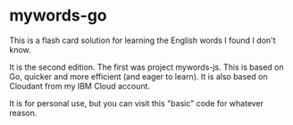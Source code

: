 # mywords-go
This is a flash card solution for learning the English words I found I don't know. 

It is the second edition. The first was project mywords-js. This is based on Go, quicker and more efficient (and eager to learn). It is also based on Cloudant from my IBM Cloud account.


It is for personal use, but you can visit this "basic" code for whatever reason. 
